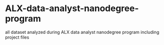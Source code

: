 # ALX-data-analyst-nanodegree-program
all dataset analyzed during ALX data analyst nanodegree program including project files
